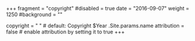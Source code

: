 +++
fragment = "copyright"
#disabled = true
date = "2016-09-07"
weight = 1250
#background = ""

copyright = " " # default: Copyright $Year .Site.params.name
attribution = false # enable attribution by setting it to true
+++
